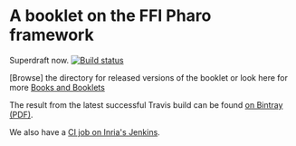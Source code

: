 # A booklet on the FFI Pharo framework

Superdraft now. 
[![Build status][badge]][travis]

[travis]: https://travis-ci.org/SquareBracketAssociates/Booklet-Smacc
[badge]: https://travis-ci.org/SquareBracketAssociates/Booklet-Smacc.svg?branch=master

[Browse] the directory for released versions of the booklet or
look here for more [Books and Booklets](http://books.pharo.org/)

The result from the latest successful Travis build can be found [on Bintray (PDF)](https://bintray.com/squarebracketassociates/wip/download_file?file_path=booklet-uffi.pdf).

We also have a [CI job on Inria's Jenkins](https://ci.inria.fr/pharo-contribution/view/Books/job/Booklet-uFFI/).
